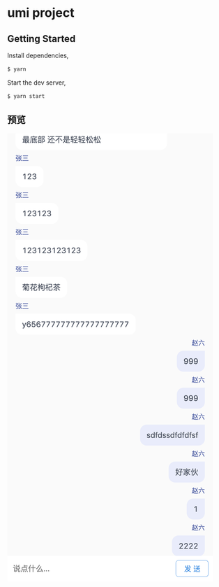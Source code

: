 # umi project

## Getting Started

Install dependencies,

```bash
$ yarn
```

Start the dev server,

```bash
$ yarn start
```

## 预览
<img src="./static/172.16.10.45_8000_(iPhone X).png">
